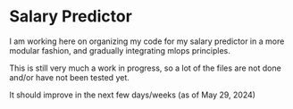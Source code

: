 # Salary Predictor

I am working here on organizing my code for my salary predictor in a more modular fashion, and gradually integrating mlops principles.

This is still very much a work in progress, so a lot of the files are not done and/or have not been tested yet. 

It should improve in the next few days/weeks (as of May 29, 2024)